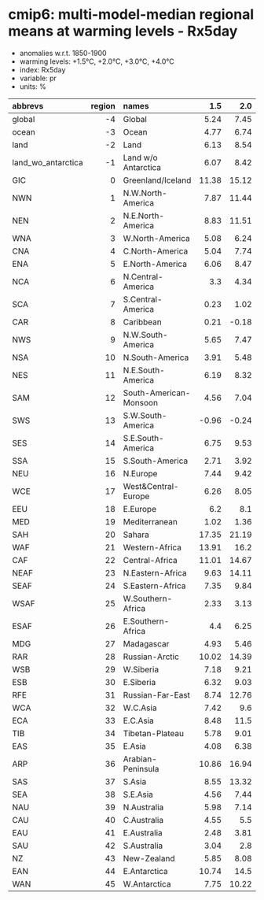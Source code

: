 # cmip6: multi-model-median regional means at warming levels - Rx5day

- anomalies w.r.t. 1850-1900
- warming levels: +1.5°C, +2.0°C, +3.0°C, +4.0°C
- index: Rx5day
- variable: pr
- units: %

| abbrevs            |   region | names                  |   1.5 |   2.0 |   3.0 |   4.0 |
|:-------------------|---------:|:-----------------------|------:|------:|------:|------:|
| global             |       -4 | Global                 |  5.24 |  7.45 | 12.34 | 18.94 |
| ocean              |       -3 | Ocean                  |  4.77 |  6.74 | 11.06 | 17.92 |
| land               |       -2 | Land                   |  6.13 |  8.54 | 14.04 | 20.76 |
| land_wo_antarctica |       -1 | Land w/o Antarctica    |  6.07 |  8.42 | 13.84 | 20.52 |
| GIC                |        0 | Greenland/Iceland      | 11.38 | 15.12 | 23.82 | 34.24 |
| NWN                |        1 | N.W.North-America      |  7.87 | 11.44 | 17.69 | 24.67 |
| NEN                |        2 | N.E.North-America      |  8.83 | 11.51 | 17.17 | 22.9  |
| WNA                |        3 | W.North-America        |  5.08 |  6.24 |  9.51 | 11.99 |
| CNA                |        4 | C.North-America        |  5.04 |  7.74 | 12.2  | 14.33 |
| ENA                |        5 | E.North-America        |  6.06 |  8.47 | 12.54 | 18.41 |
| NCA                |        6 | N.Central-America      |  3.3  |  4.34 |  6.01 | 10.77 |
| SCA                |        7 | S.Central-America      |  0.23 |  1.02 |  0.7  |  1.72 |
| CAR                |        8 | Caribbean              |  0.21 | -0.18 | -1.73 | -1.94 |
| NWS                |        9 | N.W.South-America      |  5.65 |  7.47 | 11.15 | 17.66 |
| NSA                |       10 | N.South-America        |  3.91 |  5.48 |  8.4  | 11.1  |
| NES                |       11 | N.E.South-America      |  6.19 |  8.32 | 14.15 | 20.24 |
| SAM                |       12 | South-American-Monsoon |  4.56 |  7.04 |  9.35 | 11.26 |
| SWS                |       13 | S.W.South-America      | -0.96 | -0.24 | -0.74 | -1.75 |
| SES                |       14 | S.E.South-America      |  6.75 |  9.53 | 14.39 | 21.74 |
| SSA                |       15 | S.South-America        |  2.71 |  3.92 |  6.29 |  8.37 |
| NEU                |       16 | N.Europe               |  7.44 |  9.42 | 13.83 | 18.64 |
| WCE                |       17 | West&Central-Europe    |  6.26 |  8.05 | 11.02 | 15.3  |
| EEU                |       18 | E.Europe               |  6.2  |  8.1  | 12.24 | 16.22 |
| MED                |       19 | Mediterranean          |  1.02 |  1.36 |  1.01 |  2.24 |
| SAH                |       20 | Sahara                 | 17.35 | 21.19 | 31.5  | 42.94 |
| WAF                |       21 | Western-Africa         | 13.91 | 16.2  | 23.7  | 31.56 |
| CAF                |       22 | Central-Africa         | 11.01 | 14.67 | 23.99 | 33.88 |
| NEAF               |       23 | N.Eastern-Africa       |  9.63 | 14.11 | 25.03 | 35.71 |
| SEAF               |       24 | S.Eastern-Africa       |  7.35 |  9.84 | 17.13 | 29.05 |
| WSAF               |       25 | W.Southern-Africa      |  2.33 |  3.13 |  4.93 |  4.53 |
| ESAF               |       26 | E.Southern-Africa      |  4.4  |  6.25 | 11.93 | 16.42 |
| MDG                |       27 | Madagascar             |  4.93 |  5.46 | 10.37 | 15.03 |
| RAR                |       28 | Russian-Arctic         | 10.02 | 14.39 | 21.23 | 29.14 |
| WSB                |       29 | W.Siberia              |  7.18 |  9.21 | 12.84 | 16.93 |
| ESB                |       30 | E.Siberia              |  6.32 |  9.03 | 15.53 | 21.07 |
| RFE                |       31 | Russian-Far-East       |  8.74 | 12.76 | 20.35 | 28.94 |
| WCA                |       32 | W.C.Asia               |  7.42 |  9.6  | 15.91 | 20.98 |
| ECA                |       33 | E.C.Asia               |  8.48 | 11.5  | 17.37 | 26.81 |
| TIB                |       34 | Tibetan-Plateau        |  5.78 |  9.01 | 16.84 | 26.12 |
| EAS                |       35 | E.Asia                 |  4.08 |  6.38 | 12.66 | 22.49 |
| ARP                |       36 | Arabian-Peninsula      | 10.86 | 16.94 | 28.46 | 45.56 |
| SAS                |       37 | S.Asia                 |  8.55 | 13.32 | 21.89 | 34.05 |
| SEA                |       38 | S.E.Asia               |  4.56 |  7.44 | 12.63 | 23.12 |
| NAU                |       39 | N.Australia            |  5.98 |  7.14 | 16.45 | 21.51 |
| CAU                |       40 | C.Australia            |  4.55 |  5.5  |  8.48 | 11.15 |
| EAU                |       41 | E.Australia            |  2.48 |  3.81 |  8.5  | 10.23 |
| SAU                |       42 | S.Australia            |  3.04 |  2.8  |  6.08 |  8.64 |
| NZ                 |       43 | New-Zealand            |  5.85 |  8.08 | 11.64 | 18.04 |
| EAN                |       44 | E.Antarctica           | 10.74 | 14.5  | 22.67 | 34.17 |
| WAN                |       45 | W.Antarctica           |  7.75 | 10.22 | 15.37 | 21.85 |